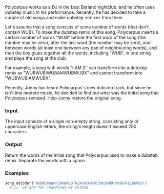 Polycarpus works as a DJ in the best Berland nightclub, and he often uses dubstep music in his performance. Recently, 
he has decided to take a couple of old songs and make dubstep remixes from them.

Let's assume that a song consists of some number of words (that don't contain WUB). To make the dubstep remix of this 
song, Polycarpus inserts a certain number of words "WUB" before the first word of the song (the number may be zero), 
after the last word (the number may be zero), and between words (at least one between any pair of neighbouring words), 
and then the boy glues together all the words, including "WUB", in one string and plays the song at the club.

For example, a song with words "I AM X" can transform into a dubstep remix as "WUBWUBIWUBAMWUBWUBX" and cannot 
transform into "WUBWUBIAMWUBX".

Recently, Jonny has heard Polycarpus's new dubstep track, but since he isn't into modern music, he decided to find 
out what was the initial song that Polycarpus remixed. Help Jonny restore the original song.

### Input

The input consists of a single non-empty string, consisting only of uppercase English letters, the string's length doesn't exceed 200 characters

### Output

Return the words of the initial song that Polycarpus used to make a dubsteb remix. Separate the words with a space.

### Examples
```python
song_decoder("WUBWEWUBAREWUBWUBTHEWUBCHAMPIONSWUBMYWUBFRIENDWUB")
  # =>  WE ARE THE CHAMPIONS MY FRIEND
```